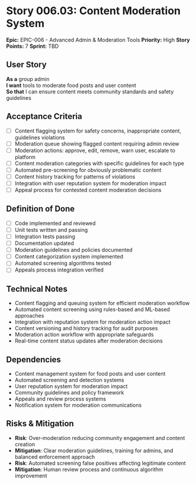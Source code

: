 # Story 006.03: Content Moderation System

**Epic:** EPIC-006 - Advanced Admin & Moderation Tools
**Priority:** High
**Story Points:** 7
**Sprint:** TBD

## User Story
**As a** group admin  
**I want** tools to moderate food posts and user content  
**So that** I can ensure content meets community standards and safety guidelines  

## Acceptance Criteria
- [ ] Content flagging system for safety concerns, inappropriate content, guidelines violations
- [ ] Moderation queue showing flagged content requiring admin review
- [ ] Moderation actions: approve, edit, remove, warn user, escalate to platform
- [ ] Content moderation categories with specific guidelines for each type
- [ ] Automated pre-screening for obviously problematic content
- [ ] Content history tracking for patterns of violations
- [ ] Integration with user reputation system for moderation impact
- [ ] Appeal process for contested content moderation decisions

## Definition of Done
- [ ] Code implemented and reviewed
- [ ] Unit tests written and passing
- [ ] Integration tests passing
- [ ] Documentation updated
- [ ] Moderation guidelines and policies documented
- [ ] Content categorization system implemented
- [ ] Automated screening algorithms tested
- [ ] Appeals process integration verified

## Technical Notes
- Content flagging and queuing system for efficient moderation workflow
- Automated content screening using rules-based and ML-based approaches
- Integration with reputation system for moderation action impact
- Content versioning and history tracking for audit purposes
- Moderation action workflow with appropriate safeguards
- Real-time content status updates after moderation decisions

## Dependencies
- Content management system for food posts and user content
- Automated screening and detection systems
- User reputation system for moderation impact
- Community guidelines and policy framework
- Appeals and review process systems
- Notification system for moderation communications

## Risks & Mitigation
- **Risk**: Over-moderation reducing community engagement and content creation
- **Mitigation**: Clear moderation guidelines, training for admins, and balanced enforcement approach
- **Risk**: Automated screening false positives affecting legitimate content
- **Mitigation**: Human review process and continuous algorithm improvement